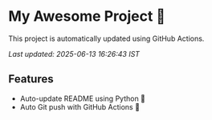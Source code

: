 # My Awesome Project 🚀

This project is automatically updated using GitHub Actions.

_Last updated: 2025-06-13 16:26:43 IST_

## Features
- Auto-update README using Python 🐍
- Auto Git push with GitHub Actions 🤖
